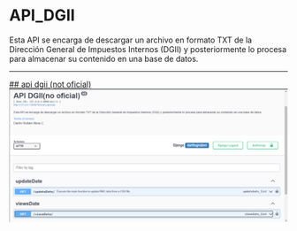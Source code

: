 ﻿# API_DGII

 <P>
   Esta API se encarga de descargar un archivo en formato TXT de la Dirección General de Impuestos Internos (DGII) y posteriormente lo procesa para almacenar su contenido en una base de datos.
 </P>
<hr>
<a href="https://api-dgii.onrender.com/">## api dgii (not oficial)</a>
<img src="./img.png">
